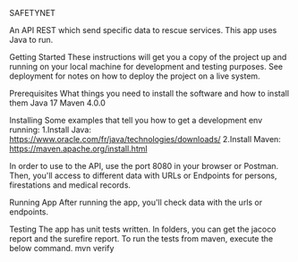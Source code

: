 SAFETYNET 

An API REST which send specific data to rescue services. This app uses Java to run.

Getting Started
These instructions will get you a copy of the project up and running on your local machine for development and testing purposes. See deployment for notes on how to deploy the project on a live system.

Prerequisites
What things you need to install the software and how to install them
Java 17 
Maven 4.0.0 

Installing
Some examples that tell you how to get a development env running:
1.Install Java:
https://www.oracle.com/fr/java/technologies/downloads/
2.Install Maven:
https://maven.apache.org/install.html

In order to use to the API, use the port 8080 in your browser or Postman. Then, you'll access to different data with URLs or Endpoints for persons, firestations and medical records.

Running App
After running the app, you'll check data with the urls or endpoints. 

Testing
The app has unit tests written. In folders, you can get the jacoco report and the surefire report.
To run the tests from maven, execute the below command.
mvn verify
